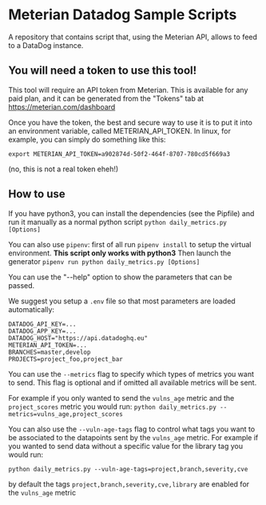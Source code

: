 # Meterian Datadog Sample Scripts

A repository that contains script that, using the Meterian API, allows to feed to a DataDog instance.

## You will need a token to use this tool!

This tool will require an API token from Meterian. This is available for any paid plan, and it can be generated from the "Tokens" tab at https://meterian.com/dashboard

Once you have the token, the best and secure way to use it is to put it into an environment variable, called METERIAN_API_TOKEN. In linux, for example, you can simply do something like this:

    export METERIAN_API_TOKEN=a902874d-50f2-464f-8707-780cd5f669a3
(no, this is not a real token eheh!)


## How to use

If you have python3, you can install the dependencies (see the Pipfile) and
run it manually as a normal python script
`python daily_metrics.py [Options]`

You can also use `pipenv`: first of all run `pipenv install` to setup the virtual environment.
**This script only works with python3**
Then launch the generator `pipenv run python daily_metrics.py [Options]`

You can use the "--help" option to show the parameters that can be passed.

We suggest you setup a `.env` file so that most parameters are loaded automatically:
```
DATADOG_API_KEY=...
DATADOG_APP_KEY=...
DATADOG_HOST="https://api.datadoghq.eu"
METERIAN_API_TOKEN=...
BRANCHES=master,develop
PROJECTS=project_foo,project_bar
```
You can use the `--metrics` flag to specify which types of metrics you want to send. This flag is optional and if omitted all available metrics will be sent.

For example if you only wanted to send the `vulns_age` metric and the `project_scores` metric you would run: `python daily_metrics.py --metrics=vulns_age,project_scores`

You can also use the `--vuln-age-tags` flag to control what tags you want to be associated to the 
datapoints sent by the `vulns_age` metric. For example if you wanted to send data without a specific value for the library tag you would run: 

`python daily_metrics.py --vuln-age-tags=project,branch,severity,cve`

by default the tags `project,branch,severity,cve,library` are enabled for the `vulns_age` metric